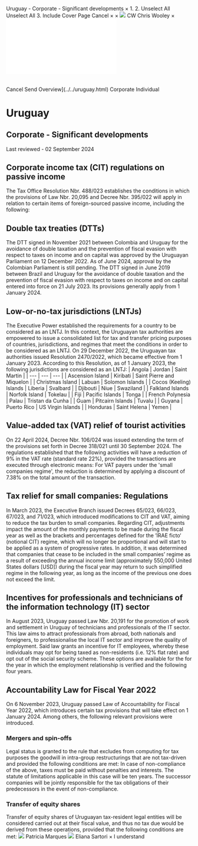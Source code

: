 Uruguay - Corporate - Significant developments
×
1.
2.
Unselect All
Unselect All
3.
Include Cover Page
Cancel
×
×
![](../../-/media/world-wide-tax-summaries/attachments/global---chris-wooley.ashx%3Frev=ac5e5f3223b34096b1afc2a6009c7320&revision=ac5e5f32-23b3-4096-b1af-c2a6009c7320&hash=859B7ADC84DC2CBEC9760E9E6EE7DE6D0A8BFCDF)
CW
Chris Wooley
×
![](significant-developments.html)
######
Cancel
Send
Overview](../../uruguay.html)
Corporate
Individual
# Uruguay
## Corporate - Significant developments
Last reviewed - 02 September 2024
## Corporate income tax (CIT) regulations on passive income
The Tax Office Resolution Nbr. 488/023 establishes the conditions in which the provisions of Law Nbr. 20,095 and Decree Nbr. 395/022 will apply in relation to certain items of foreign-sourced passive income, including the following:
## Double tax treaties (DTTs)
The DTT signed in November 2021 between Colombia and Uruguay for the avoidance of double taxation and the prevention of fiscal evasion with respect to taxes on income and on capital was approved by the Uruguayan Parliament on 12 December 2022. As of June 2024, approval by the Colombian Parliament is still pending.
The DTT signed in June 2019 between Brazil and Uruguay for the avoidance of double taxation and the prevention of fiscal evasion with respect to taxes on income and on capital entered into force on 21 July 2023. Its provisions generally apply from 1 January 2024.
## Low-or-no-tax jurisdictions (LNTJs)
The Executive Power established the requirements for a country to be considered as an LNTJ. In this context, the Uruguayan tax authorities are empowered to issue a consolidated list for tax and transfer pricing purposes of countries, jurisdictions, and regimes that meet the conditions in order to be considered as an LNTJ.
On 29 December 2022, the Uruguayan tax authorities issued Resolution 2470/2022, which became effective from 1 January 2023. According to this Resolution, as of 1 January 2023, the following jurisdictions are considered as an LNTJ:
| Angola | Jordan | Saint Martin |
| --- | --- | --- |
| Ascension Island | Kiribati | Saint Pierre and Miquelon |
| Christmas Island | Labuan | Solomon Islands |
| Cocos (Keeling) Islands | Liberia | Svalbard |
| Djibouti | Niue | Swaziland |
| Falkland Islands | Norfolk Island | Tokelau |
| Fiji | Pacific Islands | Tonga |
| French Polynesia | Palau | Tristan da Cunha |
| Guam | Pitcairn Islands | Tuvalu |
| Guyana | Puerto Rico | US Virgin Islands |
| Honduras | Saint Helena | Yemen |
## Value-added tax (VAT) relief of tourist activities
On 22 April 2024, Decree Nbr. 106/024 was issued extending the term of the provisions set forth in Decree 318/021 until 30 September 2024. The regulations established that the following activities will have a reduction of 9% in the VAT rate (standard rate 22%), provided the transactions are executed through electronic means:
For VAT payers under the 'small companies regime', the reduction is determined by applying a discount of 7.38% on the total amount of the transaction.
## Tax relief for small companies: Regulations
In March 2023, the Executive Branch issued Decrees 65/023, 66/023, 67/023, and 71/023, which introduced modifications to CIT and VAT, aiming to reduce the tax burden to small companies.
Regarding CIT, adjustments impact the amount of the monthly payments to be made during the fiscal year as well as the brackets and percentages defined for the ’IRAE ficto‘ (notional CIT) regime, which will no longer be proportional and will start to be applied as a system of progressive rates.
In addition, it was determined that companies that cease to be included in the small companies’ regime as a result of exceeding the annual income limit (approximately 550,000 United States dollars [USD]) during the fiscal year may return to such simplified regime in the following year, as long as the income of the previous one does not exceed the limit.
## Incentives for professionals and technicians of the information technology (IT) sector
In August 2023, Uruguay passed Law Nbr. 20,191 for the promotion of work and settlement in Uruguay of technicians and professionals of the IT sector. This law aims to attract professionals from abroad, both nationals and foreigners, to professionalise the local IT sector and improve the quality of employment. Said law grants an incentive for IT employees, whereby these individuals may opt for being taxed as non-residents (i.e. 12% flat rate) and opt out of the social security scheme. These options are available for the for the year in which the employment relationship is verified and the following four years.
## Accountability Law for Fiscal Year 2022
On 6 November 2023, Uruguay passed Law of Accountability for Fiscal Year 2022, which introduces certain tax provisions that will take effect on 1 January 2024. Among others, the following relevant provisions were introduced.
### Mergers and spin-offs
Legal status is granted to the rule that excludes from computing for tax purposes the goodwill in intra-group restructurings that are not tax-driven and provided the following conditions are met:
In case of non-compliance of the above, taxes must be paid without penalties and interests. The statute of limitations applicable in this case will be ten years. The successor companies will be jointly responsible for the tax obligations of their predecessors in the event of non-compliance.
### Transfer of equity shares
Transfer of equity shares of Uruguayan tax-resident legal entities will be considered carried out at their fiscal value, and thus no tax due would be derived from these operations, provided that the following conditions are met:
![](../../-/media/world-wide-tax-summaries/attachments/uruguay---patricia_marques.ashx%3Frev=9ca08aa83d064633bad1f7061ed66a8a&revision=9ca08aa8-3d06-4633-bad1-f7061ed66a8a&hash=E6A25A6DDA6DB537131D16EE1F10A89809644895)
Patricia Marques
![](../../-/media/world-wide-tax-summaries/attachments/uruguay---eliana-sartori.ashx%3Frev=20141a028feb4be6b4a3abed8069696e&revision=20141a02-8feb-4be6-b4a3-abed8069696e&hash=44C127579A7E60A113A22CE4EB397F116D368FA2)
Eliana Sartori
×
I understand